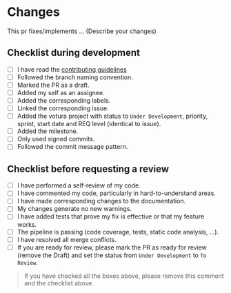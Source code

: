 # Changes

This pr fixes/implements ... (Describe your changes)

## Checklist during development

- [ ] I have read the [contributing guidelines](https://github.com/SE-UUlm/votura/blob/main/.github/CONTRIBUTING.md)
- [ ] Followed the branch naming convention.
- [ ] Marked the PR as a draft.
- [ ] Added my self as an assignee.
- [ ] Added the corresponding labels.
- [ ] Linked the corresponding issue.
- [ ] Added the votura project with status to `Under Development`, priority, sprint, start date and REQ level (identical to issue).
- [ ] Added the milestone.
- [ ] Only used signed commits.
- [ ] Followed the commit message pattern.

## Checklist before requesting a review

- [ ] I have performed a self-review of my code.
- [ ] I have commented my code, particularly in hard-to-understand areas.
- [ ] I have made corresponding changes to the documentation.
- [ ] My changes generate no new warnings.
- [ ] I have added tests that prove my fix is effective or that my feature works.
- [ ] The pipeline is passing (code coverage, tests, static code analysis, ...).
- [ ] I have resolved all merge conflicts.
- [ ] If you are ready for review, please mark the PR as ready for review (remove the Draft) and set the status from `Under Development` to `To Review`.

> If you have checked all the boxes above, please remove this comment and the checklist above.

